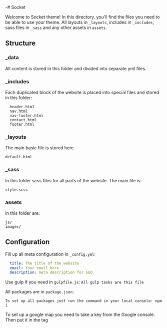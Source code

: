 -# Socket

Welcome to Socket theme! In this directory, you'll find the files you need to be able to use your theme. All layouts in `_layouts`, includes in `_includes`, sass files in `_sass` and any other assets in `assets`.


## Structure

### _data
  All content is stored in this folder and divided into separate yml files.

### _includes
  Each duplicated block of the website is placed into special files and stored in this folder:

      header.html
      nav.html
      nav-footer.html
      contact.html
      footer.html

### _layouts
  The main basic file is stored here.

    default.html

### _sass
  In this folder scss files for all parts of the website. The main file is:

    style.scss

### assets
  in this folder are:

    js/
    images/

## Configuration

  Fill up all meta configuration in  `_config.yml`:

  ```yaml
    title: The title of the website
    email: Your email here
    description: meta description for SEO
  ```

  Use gulp if you need in  `gulpfile.js`: `All gulp tasks are this file`

  All packages are in `package.json`:

    To set up all packages just run the command in your local console: npm i

  To set up a google map you need to take a key from the Google console. Then put it in the tag <script> as it is shown below. This tag has to be located on the bottom of `_layouts/default.html` :

        <script async defer
          src="https://maps.googleapis.com/maps/api/js?key=HERE=initMap&libraries=&v=weekly">
        </script>

  To set up the coordinates of your place take them from google map and then put them in:

        assets/js/main.js -> line 15 -> const uluru = { lat: 39.7219538, lng: -91.5098444 };

## Contributing

Pull requests are welcome on GitHub at https://github.com/makecodework/order.

## License

The theme is available as open source under the terms of the [MIT License](https://opensource.org/licenses/MIT).
